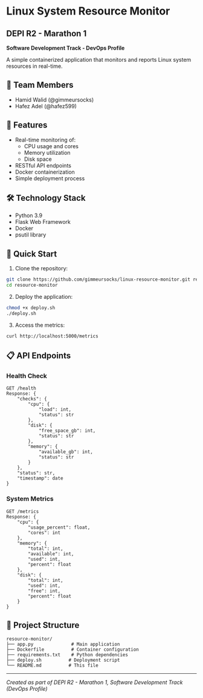 # Linux System Resource Monitor

## DEPI R2 - Marathon 1
**Software Development Track - DevOps Profile**

A simple containerized application that monitors and reports Linux system resources in real-time.

## 👥 Team Members
- Hamid Walid (@gimmeursocks)
- Hafez Adel (@hafez599)

## 🚀 Features
- Real-time monitoring of:
  - CPU usage and cores
  - Memory utilization
  - Disk space
- RESTful API endpoints
- Docker containerization
- Simple deployment process

## 🛠 Technology Stack
- Python 3.9
- Flask Web Framework
- Docker
- psutil library

## 🔧 Quick Start

1. Clone the repository:
```bash
git clone https://github.com/gimmeursocks/linux-resource-monitor.git resource-monitor
cd resource-monitor
```

2. Deploy the application:
```bash
chmod +x deploy.sh
./deploy.sh
```

3. Access the metrics:
```bash
curl http://localhost:5000/metrics
```

## 📋 API Endpoints

### Health Check
```
GET /health
Response: {
    "checks": {
        "cpu": {
            "load": int,
            "status": str
        },
        "disk": {
            "free_space_gb": int,
            "status": str
        },
        "memory": {
            "available_gb": int,
            "status": str
        }
    },
    "status": str,
    "timestamp": date
}
```

### System Metrics
```
GET /metrics
Response: {
    "cpu": {
        "usage_percent": float,
        "cores": int
    },
    "memory": {
        "total": int,
        "available": int,
        "used": int,
        "percent": float
    },
    "disk": {
        "total": int,
        "used": int,
        "free": int,
        "percent": float
    }
}
```

## 📁 Project Structure
```
resource-monitor/
├── app.py              # Main application
├── Dockerfile          # Container configuration
├── requirements.txt    # Python dependencies
├── deploy.sh          # Deployment script
└── README.md          # This file
```

---
*Created as part of DEPI R2 - Marathon 1, Software Development Track (DevOps Profile)*